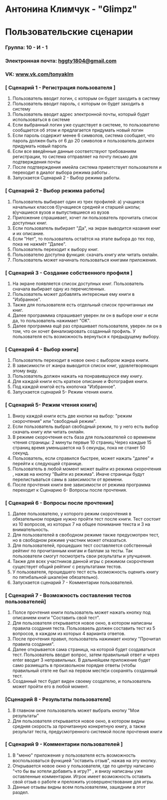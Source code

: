 # Антонина Климчук - "Glimpz"
# Пользовательские сценарии

### Группа: 10 - И - 1
### Электронная почта: hggty1804@gmail.com
### VK: www.vk.com/tonyaklm


### [ Сценарий 1 - Регистрация пользователя ]

1. Пользователь вводит логин, с которым он будет заходить в систему
2. Пользователь вводит пароль, с которым он будет заходить в систему
3. Пользователь вводит адрес электронной почты, который будет использоваться в системе
4. Если выбранный логин уже существует в системе, то пользователю сообщается об этом и предлагается придумать новый логин
5. Если пароль содержит менее 6 символов, система сообщает, что пароль должен быть от 6 до 20 символов и пользователь должен придумать новый пароль
6. Если все введённые данные соответствуют требованиям регистрации, то система отправляет на почту письмо для подтверждения почты
7. После подтверждения имейла система приветствует пользователя и переходит в диалог выбора режима работы .
8. Запускается Сценарий 2 - Выбор режима работы.

### [ Сценарий 2 - Выбор режима работы]

1. Пользователь выбирает один из трех профилей: a) учащиеся начальных классов б)учащиеся средней и старшей школы; в)учашиеся вузов и выпустившиеся из вузов
2. Приложение спрашивает, хочет ли пользователь прочитать список доступных книг.
3. Если пользователь выбирает "Да", на экран выводится назания книг и их описание.
4. Если "Нет", то пользователь остаётся на этапе выбора до тех пор, пока не нажмёт "Далее".
5. Пользователь переходит к выбору книг.
6. Пользователю доступна функция: скачать книгу или читать онлайн.
7. Пользователь может начинать пользоваться книгами приложения.

### [ Сценарий 3 - Создание собственного профиля ]
1. На экране появляется список доступных книг. Пользователь сначала выбирает одну из перечисленных.
2. Пользователь может добавлять интересные ему книги в "Избранное".
3. Также для пользователя есть отдельный список прочитанных им книг.
4. Далее программма спрашивает уверен ли он в выборе книг и если да, то пользователь нажимает "OK".
5. Далее программа ещё раз спрашивает пользователя, уверен ли он в том, что он хочет финализировать созданный профиль. У пользователя есть возможность вернуться к предыдущему выбору.


### [ Сценарий 4 - Выбор книги]
1. Пользователь переходит в новое окно с выбором жанра книги.
2. В зависимости от жанра выводится список книг, удовлетворяющих этому виду.
3. Пользователь должен нажать на понравившуюся ему книгу.
4. Для каждой книги есть краткое описание и Фотография книги.
5. Под каждой книгой есть кнопочка "Избранное". 
6. Запускается сценарий 5- Режим чтения книги.

### [ Сценарий 5- Режим чтения книги]
1. Внизу каждой книги есть две кнопки на выбор: "режим скорочтения" или "свободный режим".
2. Если пользователь выбрал свободный режим, то у него есть выбор скачать книгу или читать онлайн.
3. В режиме скорочтения есть база для пользователей со временем чтения страницы: 2 минуты первые 10 страниц.Через каждые 15 страниц время уменьшается на 5 секунды, пока не станет 50 секунд.
4. Пользователь, если справился быстрее, может нажать "далее" и перейти к следующей странице.
5. Пользователь в любой момент может выйти из режима скорочтения , нажав на кнопку "Выйти из режима". Иначе страницы будут перелистываться самы в зависимости от времени.
6. После прочтения книги вне зависимости от режима программа переходит к Сценарию 6- Вопросы после прочтения.

### [ Сценарий 6 - Вопросы после прочтения]
1. Далее пользователю, у которого режим скорочтения в обязательном порядке нужно пройти тест после книги. Тест состоит из 10 вопросов, из которых 7 на общее понимание текста и 3 на внимательность.
2. Для пользователей в свободном режиме также предусмотрен тест, но в свободном режиме участник может отказаться.
3. Для пользователей, прошедших тест составляется собственный рейтинг по прочитанным книгам и баллам за тесты. Так пользователи смогут посмотреть свои результаты и улучшения.
4. Также для всех участников данной игры с режимом скорочтения существует общий рейтинг с результатами тестов.
5. У пользователя, прошедшего тест есть возможность оценить книгу по пятибальной шкале(не обязательно).
6. Запускается сценарий 7 - Комментарии пользователей.
### [ Сценарий 7 - Возможность составления тестов пользователей]
1. Полсе прочтения книги пользователь может нажать кнопку под описанием книги "Составить свой тест".
2. Для пользователя открывается новое окно, в котором написаны правила создания теста. Пользоваель должен составить тест из 5 вопросов, в каждом из которых 4 варианта ответов.
3. После прочтения правил, пользователь нажимает кнопку "Прочитал правила создания".
4. Далее открывается сама страница, на которой будет создаваться тест. Пользователь вводит вопрос, затем правильный ответ и через enter вводит 3 неправильных. В дальнейшем приложение будет само размещать в произвольном порядке ответы (чтобы правильный отвте не был на первом месте)и сохранять созданный тест.
5. Созданный тест будет виден своему создателю, и пользователь может пройти его в любой момент.
### [Сценарий 8 - Результаты пользователя]
1. В главном окне пользователь может выбрать кнопку "Мои результаты"
2. Для пользователя открывается новое окно, в котором видны средняя скорость за прочитанную конкретную книгу, а также результат теста, предусмотренного системой после прочтения книги
### [ Сценарий 9 - Комментарии пользователей ]
1. В "меню" приложения у пользователя есть возможность воспользоваться функцией "оставить отзыв", нажав на эту кнопку.
2. Открывается новое окно у пользователя, где по центру написано "что бы вы хотели добавить в игру?" , и внизу написаны уже оставленные комментарии. Игрок имеет возможность оставить свой отзыв о работе и преложить усовершенствование для игры.
3. Данные отзывы видны всем пользователям, зашедним в этот раздел.

